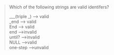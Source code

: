 > Which of the following strings are valid identifers?
> 
> ___(triple _)			-->	valid  
> _end						-->	valid  
> End						-->	valid  
> end						-->invalid  
> until?					-->invalid  
> NULL						-->valid  
> one-step				-->unvalid